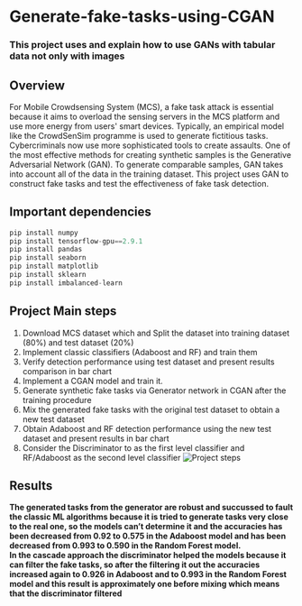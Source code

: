 # Generate-fake-tasks-using-CGAN

### This project uses and explain how to use GANs with tabular data not only with images

## Overview
For Mobile Crowdsensing System (MCS), a fake task attack is essential because it aims to overload the sensing servers in the MCS platform and use more energy from users' smart devices. Typically, an empirical model like the CrowdSenSim programme is used to generate fictitious tasks. Cybercriminals now use more sophisticated tools to create assaults. One of the most effective methods for creating synthetic samples is the Generative Adversarial Network (GAN). To generate comparable samples, GAN takes into account all of the data in the training dataset. This project uses GAN to construct fake tasks and test the effectiveness of fake task detection.<br>

## Important dependencies 
```python
pip install numpy 
pip install tensorflow-gpu==2.9.1
pip install pandas 
pip install seaborn 
pip install matplotlib 
pip install sklearn
pip install imbalanced-learn
```

## Project Main steps
1. Download MCS dataset which and Split the dataset into training dataset (80%) and test dataset (20%)
2. Implement classic classifiers (Adaboost and RF) and train them
3. Verify detection performance using test dataset and present results comparison in bar chart
4. Implement a CGAN model and train it.
5. Generate synthetic fake tasks via Generator network in CGAN after the training procedure
6. Mix the generated fake tasks with the original test dataset to obtain a new test dataset
7. Obtain Adaboost and RF detection performance using the new test dataset and present results in
bar chart
8. Consider the Discriminator to as the first level classifier
and RF/Adaboost as the second level classifier
![Project steps](https://drive.google.com/uc?export=view&id=1YuHxXGr96Zgg2h5zbb_uO4ejviF8cEo2)

## Results 
**The generated tasks from the generator are robust and succussed to fault the
classic ML algorithms because it is tried to generate tasks very close to the real
one, so the models can’t determine it and the accuracies has been decreased
from 0.92 to 0.575 in the Adaboost model and has been decreased from 0.993 to
0.590 in the Random Forest model.<br>
In the cascade approach the discriminator helped the models because it can filter
the fake tasks, so after the filtering it out the accuracies increased again to 0.926
in Adaboost and to 0.993 in the Random Forest model and this result is
approximately one before mixing which means that the discriminator filtered**



